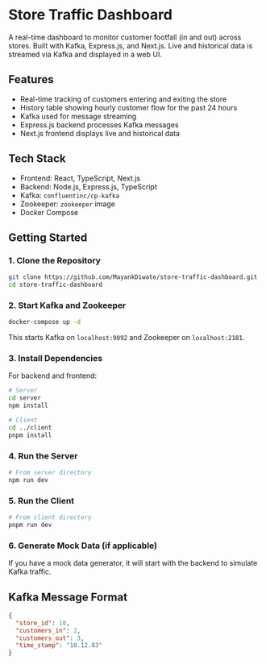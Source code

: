 # Store Traffic Dashboard

A real-time dashboard to monitor customer footfall (in and out) across stores. Built with Kafka, Express.js, and Next.js. Live and historical data is streamed via Kafka and displayed in a web UI.

## Features

- Real-time tracking of customers entering and exiting the store
- History table showing hourly customer flow for the past 24 hours
- Kafka used for message streaming
- Express.js backend processes Kafka messages
- Next.js frontend displays live and historical data

## Tech Stack

- Frontend: React, TypeScript, Next.js
- Backend: Node.js, Express.js, TypeScript
- Kafka: `confluentinc/cp-kafka`
- Zookeeper: `zookeeper` image
- Docker Compose

## Getting Started

### 1. Clone the Repository

```bash
git clone https://github.com/MayankDiwate/store-traffic-dashboard.git
cd store-traffic-dashboard
```

### 2. Start Kafka and Zookeeper

```bash
docker-compose up -d
```

This starts Kafka on `localhost:9092` and Zookeeper on `localhost:2181`.

### 3. Install Dependencies

For backend and frontend:

```bash
# Server
cd server
npm install

# Client
cd ../client
pnpm install
```

### 4. Run the Server

```bash
# From server directory
npm run dev
```

### 5. Run the Client

```bash
# From client directory
pnpm run dev
```

### 6. Generate Mock Data (if applicable)

If you have a mock data generator, it will start with the backend to simulate Kafka traffic.

## Kafka Message Format

```json
{
  "store_id": 10,
  "customers_in": 2,
  "customers_out": 3,
  "time_stamp": "10.12.03"
}
```
